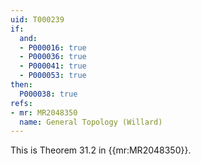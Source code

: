 ```yaml
---
uid: T000239
if:
  and:
  - P000016: true
  - P000036: true
  - P000041: true
  - P000053: true
then:
  P000038: true
refs:
- mr: MR2048350
  name: General Topology (Willard)
---
```


This is Theorem 31.2 in {{mr:MR2048350}}.
